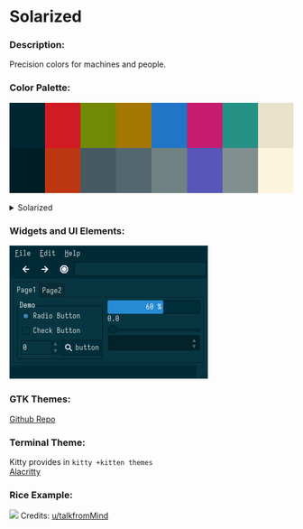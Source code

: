 # Solarized
### Description:
Precision colors for machines and people.

### Color Palette:

![](./solarized_palette.png)

<details>
<summary>Solarized</summary>
<table>
	<tr>
		<th>Colour</th>
		<th>Hex</th>
	</tr>
	<tr>
		<td>Base03</td>
		<td><code>#002731</code></td>
	</tr>
  <tr>
		<td>Base02</td>
		<td><code>#001E26</code></td>
	</tr>
  <tr>
		<td>Red</td>
		<td><code>#D01B24</code></td>
	</tr>
  <tr>
		<td>Orange</td>
		<td><code>#BD3612</code></td>
	</tr>
  <tr>
		<td>Green</td>
		<td><code>#728905</code></td>
	</tr>
  <tr>
		<td>Base01</td>
		<td><code>#465A61</code></td>
	</tr>
  <tr>
		<td>Yellow</td>
		<td><code>#A57705</code></td>
	</tr>
  <tr>
		<td>Base00</td>
		<td><code>#52676F</code></td>
	</tr>
  <tr>
		<td>Blue</td>
		<td><code>#2075C7</code></td>
	</tr>
  <tr>
		<td>Base0</td>
		<td><code>#708183</code></td>
	</tr>
  <tr>
		<td>Magenta</td>
		<td><code>#C61B6E</code></td>
	</tr>
  <tr>
		<td>Violet</td>
		<td><code>#5856B9</code></td>
	</tr>
  <tr>
		<td>Cyan</td>
		<td><code>#259185</code></td>
	</tr>
  <tr>
		<td>Base1</td>
		<td><code>#81908F</code></td>
	</tr>
    <tr>
		<td>Base2</td>
		<td><code>#E9E2CB</code></td>
	</tr>
    <tr>
		<td>Base3</td>
		<td><code>#FCF4DC</code></td>
	</tr>
</table>
</details>

### Widgets and UI Elements:

![](./solarized.png)

### GTK Themes:
[Github Repo](https://github.com/Ferdi265/numix-solarized-gtk-theme)

### Terminal Theme:

Kitty provides in `kitty +kitten themes`\
[Alacritty](https://github.com/alacritty/alacritty-theme/blob/master/schemes.yaml)

### Rice Example:

![](https://preview.redd.it/dbkd6lvot7l81.png?width=960&crop=smart&auto=webp&v=enabled&s=eef0603674502d26bae84944533f1650f143ae87)
Credits: [u/talkfromMind](https://www.reddit.com/r/unixporn/comments/t5yruv/qtile_solarized_dark_first_ever_arch_install_and/)
